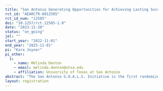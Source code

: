 ```yaml
---
title: "San Antonio Generating Opportunities for Achieving Lasting Success (G.O.A.L.S.) Initiative"
rct_id: "AEARCTR-0012505"
rct_id_num: "12505"
doi: "10.1257/rct.12505-1.0"
date: "2023-11-20"
status: "on_going"
jel: ""
start_year: "2022-11-01"
end_year: "2025-11-01"
pi: "Kara Joyner"
pi_other:
  1:
    - name: Melinda Denton
    - email: melinda.denton@utsa.edu
    - affiliation: University of Texas at San Antonio
abstract: "The San Antonio G.O.A.L.S. Initiative is the first randomized controlled trial to examine the effects of cash assistance in San Antonio, Texas. Methodist Healthcare Ministries of South Texas (MHM) commissioned this RCT that provides monthly cash payments of $500 to participants via pre-paid debit cards. Led by Dr. Melinda Denton (PI), a research team from UTSA is serving as the independent third-party evaluator for the study and has randomly assigned participants to treatment and control groups. Surveys will be administered to participants 5 times over the course of the study and semi-structured, in-person interviews will be conducted with a subset of participants. The primary research question is: “Does combining cash assistance with other services (i.e., a cash plus intervention) propel families further and/or faster toward economic self-sufficiency than providing cash assistance alone?”"
layout: registration
---
```


